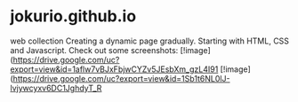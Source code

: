 # jokurio.github.io
web collection
Creating a dynamic page gradually. Starting with HTML, CSS and Javascript.
Check out some screenshots:
[!image](https://drive.google.com/uc?export=view&id=1aflw7vBJxFbjwCYZv5JEsbXm_gzL4I91
[!image](https://drive.google.com/uc?export=view&id=1Sb1t6NL0lJ-lvjywcyxv6DC1JghdyT_R

